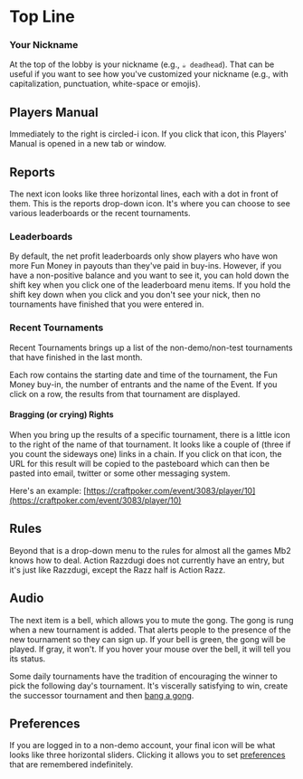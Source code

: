 # Top Line

### Your Nickname

At the top of the lobby is your nickname (e.g., `☕
deadhead`). That can be useful if you want to see how you've
customized your nickname (e.g., with capitalization, punctuation,
white-space or emojis).

## Players Manual

Immediately to the right is circled-i icon.  If you click that icon,
this Players' Manual is opened in a new tab or window.

## Reports

The next icon looks like three horizontal lines, each with a dot
in front of them.  This is the reports drop-down icon. It's where
you can choose to see various leaderboards or the recent tournaments.

### Leaderboards

By default, the net profit leaderboards only show
players who have won more Fun Money in payouts than they've paid in
buy-ins. However, if you have a non-positive balance and you want to
see it, you can hold down the shift key when you click one of the
leaderboard menu items.  If you hold the shift key down when you click
and you don't see your nick, then no tournaments have finished that
you were entered in.

### Recent Tournaments

Recent Tournaments brings up a list of the non-demo/non-test
tournaments that have finished in the last month.

Each row contains the starting date and time of the tournament, the
Fun Money buy-in, the number of entrants and the name of the Event.
If you click on a row, the results from that tournament are displayed.

#### Bragging (or crying) Rights

When you bring up the results of a specific tournament, there is a
little icon to the right of the name of that tournament. It looks like
a couple of (three if you count the sideways one) links in a chain. If
you click on that icon, the URL for this result will be copied to the
pasteboard which can then be pasted into email, twitter or some other
messaging system.

Here's an example: [https://craftpoker.com/event/3083/player/10](https://craftpoker.com/event/3083/player/10)

## Rules

Beyond that is a drop-down menu to the rules for almost all the games
Mb2 knows how to deal.  Action Razzdugi does not currently have an
entry, but it's just like Razzdugi, except the Razz half is Action
Razz.

## Audio

The next item is a bell, which allows you to mute the gong. The gong
is rung when a new tournament is added.  That alerts people to the
presence of the new tournament so they can sign up. If your bell is
green, the gong will be played. If gray, it won't.  If you hover
your mouse over the bell, it will tell you its status.

Some daily tournaments have the tradition of encouraging the winner to
pick the following day's tournament. It's viscerally satisfying to
win, create the successor tournament and then [bang a
gong](https://www.youtube.com/watch?v=A4o4Q9sd_y4).

## Preferences

If you are logged in to a non-demo account, your final icon will be
what looks like three horizontal sliders. Clicking it allows you to
set [preferences](./preferences.html) that are remembered
indefinitely.


